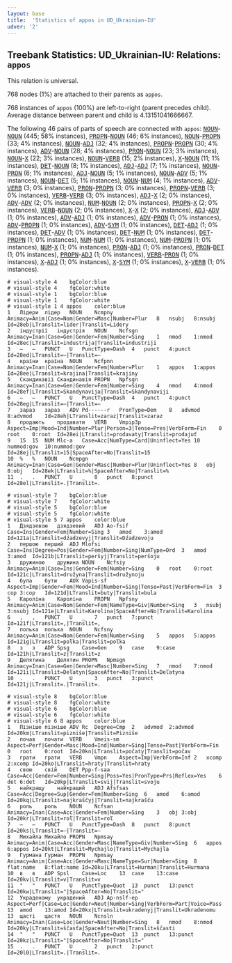 ```yaml
---
layout: base
title:  'Statistics of appos in UD_Ukrainian-IU'
udver: '2'
---
```


## Treebank Statistics: UD_Ukrainian-IU: Relations: `appos`

This relation is universal.

768 nodes (1%) are attached to their parents as `appos`.

768 instances of `appos` (100%) are left-to-right (parent precedes child).
Average distance between parent and child is 4.13151041666667.

The following 46 pairs of parts of speech are connected with `appos`: <tt><a href="uk_iu-pos-NOUN.html">NOUN</a></tt>-<tt><a href="uk_iu-pos-NOUN.html">NOUN</a></tt> (445; 58% instances), <tt><a href="uk_iu-pos-PROPN.html">PROPN</a></tt>-<tt><a href="uk_iu-pos-NOUN.html">NOUN</a></tt> (46; 6% instances), <tt><a href="uk_iu-pos-NOUN.html">NOUN</a></tt>-<tt><a href="uk_iu-pos-PROPN.html">PROPN</a></tt> (33; 4% instances), <tt><a href="uk_iu-pos-NOUN.html">NOUN</a></tt>-<tt><a href="uk_iu-pos-ADJ.html">ADJ</a></tt> (32; 4% instances), <tt><a href="uk_iu-pos-PROPN.html">PROPN</a></tt>-<tt><a href="uk_iu-pos-PROPN.html">PROPN</a></tt> (30; 4% instances), <tt><a href="uk_iu-pos-ADV.html">ADV</a></tt>-<tt><a href="uk_iu-pos-NOUN.html">NOUN</a></tt> (28; 4% instances), <tt><a href="uk_iu-pos-PRON.html">PRON</a></tt>-<tt><a href="uk_iu-pos-NOUN.html">NOUN</a></tt> (23; 3% instances), <tt><a href="uk_iu-pos-NOUN.html">NOUN</a></tt>-<tt><a href="uk_iu-pos-X.html">X</a></tt> (22; 3% instances), <tt><a href="uk_iu-pos-NOUN.html">NOUN</a></tt>-<tt><a href="uk_iu-pos-VERB.html">VERB</a></tt> (15; 2% instances), <tt><a href="uk_iu-pos-X.html">X</a></tt>-<tt><a href="uk_iu-pos-NOUN.html">NOUN</a></tt> (11; 1% instances), <tt><a href="uk_iu-pos-DET.html">DET</a></tt>-<tt><a href="uk_iu-pos-NOUN.html">NOUN</a></tt> (8; 1% instances), <tt><a href="uk_iu-pos-ADJ.html">ADJ</a></tt>-<tt><a href="uk_iu-pos-ADJ.html">ADJ</a></tt> (7; 1% instances), <tt><a href="uk_iu-pos-NOUN.html">NOUN</a></tt>-<tt><a href="uk_iu-pos-PRON.html">PRON</a></tt> (6; 1% instances), <tt><a href="uk_iu-pos-ADJ.html">ADJ</a></tt>-<tt><a href="uk_iu-pos-NOUN.html">NOUN</a></tt> (5; 1% instances), <tt><a href="uk_iu-pos-NOUN.html">NOUN</a></tt>-<tt><a href="uk_iu-pos-ADV.html">ADV</a></tt> (5; 1% instances), <tt><a href="uk_iu-pos-NOUN.html">NOUN</a></tt>-<tt><a href="uk_iu-pos-DET.html">DET</a></tt> (5; 1% instances), <tt><a href="uk_iu-pos-NOUN.html">NOUN</a></tt>-<tt><a href="uk_iu-pos-NUM.html">NUM</a></tt> (4; 1% instances), <tt><a href="uk_iu-pos-ADV.html">ADV</a></tt>-<tt><a href="uk_iu-pos-VERB.html">VERB</a></tt> (3; 0% instances), <tt><a href="uk_iu-pos-PRON.html">PRON</a></tt>-<tt><a href="uk_iu-pos-PROPN.html">PROPN</a></tt> (3; 0% instances), <tt><a href="uk_iu-pos-PROPN.html">PROPN</a></tt>-<tt><a href="uk_iu-pos-VERB.html">VERB</a></tt> (3; 0% instances), <tt><a href="uk_iu-pos-VERB.html">VERB</a></tt>-<tt><a href="uk_iu-pos-VERB.html">VERB</a></tt> (3; 0% instances), <tt><a href="uk_iu-pos-ADJ.html">ADJ</a></tt>-<tt><a href="uk_iu-pos-X.html">X</a></tt> (2; 0% instances), <tt><a href="uk_iu-pos-ADV.html">ADV</a></tt>-<tt><a href="uk_iu-pos-ADV.html">ADV</a></tt> (2; 0% instances), <tt><a href="uk_iu-pos-NUM.html">NUM</a></tt>-<tt><a href="uk_iu-pos-NOUN.html">NOUN</a></tt> (2; 0% instances), <tt><a href="uk_iu-pos-PROPN.html">PROPN</a></tt>-<tt><a href="uk_iu-pos-X.html">X</a></tt> (2; 0% instances), <tt><a href="uk_iu-pos-VERB.html">VERB</a></tt>-<tt><a href="uk_iu-pos-NOUN.html">NOUN</a></tt> (2; 0% instances), <tt><a href="uk_iu-pos-X.html">X</a></tt>-<tt><a href="uk_iu-pos-X.html">X</a></tt> (2; 0% instances), <tt><a href="uk_iu-pos-ADJ.html">ADJ</a></tt>-<tt><a href="uk_iu-pos-ADV.html">ADV</a></tt> (1; 0% instances), <tt><a href="uk_iu-pos-ADV.html">ADV</a></tt>-<tt><a href="uk_iu-pos-ADJ.html">ADJ</a></tt> (1; 0% instances), <tt><a href="uk_iu-pos-ADV.html">ADV</a></tt>-<tt><a href="uk_iu-pos-PRON.html">PRON</a></tt> (1; 0% instances), <tt><a href="uk_iu-pos-ADV.html">ADV</a></tt>-<tt><a href="uk_iu-pos-PROPN.html">PROPN</a></tt> (1; 0% instances), <tt><a href="uk_iu-pos-ADV.html">ADV</a></tt>-<tt><a href="uk_iu-pos-SYM.html">SYM</a></tt> (1; 0% instances), <tt><a href="uk_iu-pos-DET.html">DET</a></tt>-<tt><a href="uk_iu-pos-ADJ.html">ADJ</a></tt> (1; 0% instances), <tt><a href="uk_iu-pos-DET.html">DET</a></tt>-<tt><a href="uk_iu-pos-ADV.html">ADV</a></tt> (1; 0% instances), <tt><a href="uk_iu-pos-DET.html">DET</a></tt>-<tt><a href="uk_iu-pos-NUM.html">NUM</a></tt> (1; 0% instances), <tt><a href="uk_iu-pos-DET.html">DET</a></tt>-<tt><a href="uk_iu-pos-PROPN.html">PROPN</a></tt> (1; 0% instances), <tt><a href="uk_iu-pos-NUM.html">NUM</a></tt>-<tt><a href="uk_iu-pos-NUM.html">NUM</a></tt> (1; 0% instances), <tt><a href="uk_iu-pos-NUM.html">NUM</a></tt>-<tt><a href="uk_iu-pos-PROPN.html">PROPN</a></tt> (1; 0% instances), <tt><a href="uk_iu-pos-NUM.html">NUM</a></tt>-<tt><a href="uk_iu-pos-X.html">X</a></tt> (1; 0% instances), <tt><a href="uk_iu-pos-PRON.html">PRON</a></tt>-<tt><a href="uk_iu-pos-ADJ.html">ADJ</a></tt> (1; 0% instances), <tt><a href="uk_iu-pos-PRON.html">PRON</a></tt>-<tt><a href="uk_iu-pos-DET.html">DET</a></tt> (1; 0% instances), <tt><a href="uk_iu-pos-PROPN.html">PROPN</a></tt>-<tt><a href="uk_iu-pos-ADJ.html">ADJ</a></tt> (1; 0% instances), <tt><a href="uk_iu-pos-VERB.html">VERB</a></tt>-<tt><a href="uk_iu-pos-PRON.html">PRON</a></tt> (1; 0% instances), <tt><a href="uk_iu-pos-X.html">X</a></tt>-<tt><a href="uk_iu-pos-ADJ.html">ADJ</a></tt> (1; 0% instances), <tt><a href="uk_iu-pos-X.html">X</a></tt>-<tt><a href="uk_iu-pos-SYM.html">SYM</a></tt> (1; 0% instances), <tt><a href="uk_iu-pos-X.html">X</a></tt>-<tt><a href="uk_iu-pos-VERB.html">VERB</a></tt> (1; 0% instances).


~~~ conllu
# visual-style 4	bgColor:blue
# visual-style 4	fgColor:white
# visual-style 1	bgColor:blue
# visual-style 1	fgColor:white
# visual-style 1 4 appos	color:blue
1	Лідери	лідер	NOUN	Ncmpny	Animacy=Anim|Case=Nom|Gender=Masc|Number=Plur	8	nsubj	8:nsubj	Id=28eb|LTranslit=lider|Translit=Lidery
2	індустрії	індустрія	NOUN	Ncfsgn	Animacy=Inan|Case=Gen|Gender=Fem|Number=Sing	1	nmod	1:nmod	Id=28ec|LTranslit=industrija|Translit=industriji
3	—	—	PUNCT	U	PunctType=Dash	4	punct	4:punct	Id=28ed|LTranslit=—|Translit=—
4	країни	країна	NOUN	Ncfpnn	Animacy=Inan|Case=Nom|Gender=Fem|Number=Plur	1	appos	1:appos	Id=28ee|LTranslit=krajina|Translit=krajiny
5	Скандинавії	Скандинавія	PROPN	Npfsgn	Animacy=Inan|Case=Gen|Gender=Fem|Number=Sing	4	nmod	4:nmod	Id=28ef|LTranslit=Skandynavija|Translit=Skandynaviji
6	—	—	PUNCT	U	PunctType=Dash	4	punct	4:punct	Id=28eg|LTranslit=—|Translit=—
7	зараз	зараз	ADV	Pd------r	PronType=Dem	8	advmod	8:advmod	Id=28eh|LTranslit=zaraz|Translit=zaraz
8	продають	продавати	VERB	Vmpip3p	Aspect=Imp|Mood=Ind|Number=Plur|Person=3|Tense=Pres|VerbForm=Fin	0	root	0:root	Id=28ei|LTranslit=prodavaty|Translit=prodajuť
9	15	15	NUM	Mlc-a	Case=Acc|NumType=Card|Uninflect=Yes	10	nummod:gov	10:nummod:gov	Id=28ej|LTranslit=15|SpaceAfter=No|Translit=15
10	%	%	NOUN	Ncmpgn	Animacy=Inan|Case=Gen|Gender=Masc|Number=Plur|Uninflect=Yes	8	obj	8:obj	Id=28ek|LTranslit=%|SpaceAfter=No|Translit=%
11	.	.	PUNCT	U	_	8	punct	8:punct	Id=28el|LTranslit=.|Translit=.

~~~


~~~ conllu
# visual-style 7	bgColor:blue
# visual-style 7	fgColor:white
# visual-style 5	bgColor:blue
# visual-style 5	fgColor:white
# visual-style 5 7 appos	color:blue
1	Дзядзевою	дзядзевий	ADJ	Ao-fsif	Case=Ins|Gender=Fem|Number=Sing	3	amod	3:amod	Id=121a|LTranslit=dźаdzevyj|Translit=Dźаdzevoju
2	першою	перший	ADJ	Mlofsi	Case=Ins|Degree=Pos|Gender=Fem|Number=Sing|NumType=Ord	3	amod	3:amod	Id=121b|LTranslit=peršyj|Translit=peršoju
3	дружиною	дружина	NOUN	Ncfsiy	Animacy=Anim|Case=Ins|Gender=Fem|Number=Sing	0	root	0:root	Id=121c|LTranslit=družyna|Translit=družynoju
4	була	бути	AUX	Vapis-sf	Aspect=Imp|Gender=Fem|Mood=Ind|Number=Sing|Tense=Past|VerbForm=Fin	3	cop	3:cop	Id=121d|LTranslit=buty|Translit=bula
5	Кароліна	Кароліна	PROPN	Npfsny	Animacy=Anim|Case=Nom|Gender=Fem|NameType=Giv|Number=Sing	3	nsubj	3:nsubj	Id=121e|LTranslit=Karolina|SpaceAfter=No|Translit=Karolina
6	,	,	PUNCT	U	_	7	punct	7:punct	Id=121f|LTranslit=,|Translit=,
7	полька	полька	NOUN	Ncfsny	Animacy=Anim|Case=Nom|Gender=Fem|Number=Sing	5	appos	5:appos	Id=121g|LTranslit=poľka|Translit=poľka
8	з	з	ADP	Spsg	Case=Gen	9	case	9:case	Id=121h|LTranslit=z|Translit=z
9	Делятина	Делятин	PROPN	Npmsgn	Animacy=Inan|Case=Gen|Gender=Masc|Number=Sing	7	nmod	7:nmod	Id=121i|LTranslit=Deľаtyn|SpaceAfter=No|Translit=Deľаtyna
10	.	.	PUNCT	U	_	3	punct	3:punct	Id=121j|LTranslit=.|Translit=.

~~~


~~~ conllu
# visual-style 8	bgColor:blue
# visual-style 8	fgColor:white
# visual-style 6	bgColor:blue
# visual-style 6	fgColor:white
# visual-style 6 8 appos	color:blue
1	Пізніше	пізніше	ADV	Rc	Degree=Cmp	2	advmod	2:advmod	Id=20km|LTranslit=pizniše|Translit=Pizniše
2	почав	почати	VERB	Vmeis-sm	Aspect=Perf|Gender=Masc|Mood=Ind|Number=Sing|Tense=Past|VerbForm=Fin	0	root	0:root	Id=20kn|LTranslit=počaty|Translit=počav
3	грати	грати	VERB	Vmpn	Aspect=Imp|VerbForm=Inf	2	xcomp	2:xcomp	Id=20ko|LTranslit=hraty|Translit=hraty
4	свою	свій	DET	Ppp-f-saa	Case=Acc|Gender=Fem|Number=Sing|Poss=Yes|PronType=Prs|Reflex=Yes	6	det	6:det	Id=20kp|LTranslit=svij|Translit=svoju
5	найкращу	найкращий	ADJ	Afsfsas	Case=Acc|Degree=Sup|Gender=Fem|Number=Sing	6	amod	6:amod	Id=20kq|LTranslit=najkraščyj|Translit=najkrašču
6	роль	роль	NOUN	Ncfsan	Animacy=Inan|Case=Acc|Gender=Fem|Number=Sing	3	obj	3:obj	Id=20kr|LTranslit=roľ|Translit=roľ
7	–	–	PUNCT	U	PunctType=Dash	8	punct	8:punct	Id=20ks|LTranslit=–|Translit=–
8	Михайла	Михайло	PROPN	Npmsay	Animacy=Anim|Case=Acc|Gender=Masc|NameType=Giv|Number=Sing	6	appos	6:appos	Id=20kt|LTranslit=Mychajlo|Translit=Mychajla
9	Гурмана	Гурман	PROPN	Npmsay	Animacy=Anim|Case=Acc|Gender=Masc|NameType=Sur|Number=Sing	8	flat:name	8:flat:name	Id=20ku|LTranslit=Hurman|Translit=Hurmana
10	в	в	ADP	Spsl	Case=Loc	13	case	13:case	Id=20kv|LTranslit=v|Translit=v
11	"	"	PUNCT	U	PunctType=Quot	13	punct	13:punct	Id=20kw|LTranslit="|SpaceAfter=No|Translit="
12	Украденому	украдений	ADJ	Ap-nslf-ep	Aspect=Perf|Case=Loc|Gender=Neut|Number=Sing|VerbForm=Part|Voice=Pass	13	amod	13:amod	Id=20kx|LTranslit=ukradenyj|Translit=Ukradenomu
13	щасті	щастя	NOUN	Ncnsln	Animacy=Inan|Case=Loc|Gender=Neut|Number=Sing	8	nmod	8:nmod	Id=20ky|LTranslit=ščasťа|SpaceAfter=No|Translit=ščasti
14	"	"	PUNCT	U	PunctType=Quot	13	punct	13:punct	Id=20kz|LTranslit="|SpaceAfter=No|Translit="
15	.	.	PUNCT	U	_	2	punct	2:punct	Id=20l0|LTranslit=.|Translit=.

~~~


